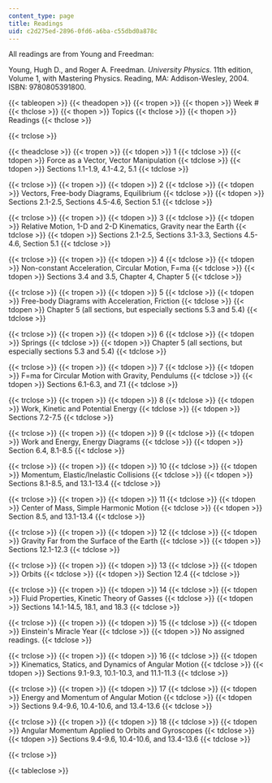 ```yaml
---
content_type: page
title: Readings
uid: c2d275ed-2896-0fd6-a6ba-c55dbd0a878c
---
```


All readings are from Young and Freedman:

Young, Hugh D., and Roger A. Freedman. _University Physics_. 11th edition, Volume 1, with Mastering Physics. Reading, MA: Addison-Wesley, 2004. ISBN: 9780805391800.

{{< tableopen >}}
{{< theadopen >}}
{{< tropen >}}
{{< thopen >}}
Week #
{{< thclose >}}
{{< thopen >}}
Topics
{{< thclose >}}
{{< thopen >}}
Readings
{{< thclose >}}

{{< trclose >}}

{{< theadclose >}}
{{< tropen >}}
{{< tdopen >}}
1
{{< tdclose >}}
{{< tdopen >}}
Force as a Vector, Vector Manipulation
{{< tdclose >}}
{{< tdopen >}}
Sections 1.1-1.9, 4.1-4.2, 5.1
{{< tdclose >}}

{{< trclose >}}
{{< tropen >}}
{{< tdopen >}}
2
{{< tdclose >}}
{{< tdopen >}}
Vectors, Free-body Diagrams, Equilibrium
{{< tdclose >}}
{{< tdopen >}}
Sections 2.1-2.5, Sections 4.5-4.6, Section 5.1
{{< tdclose >}}

{{< trclose >}}
{{< tropen >}}
{{< tdopen >}}
3
{{< tdclose >}}
{{< tdopen >}}
Relative Motion, 1-D and 2-D Kinematics, Gravity near the Earth
{{< tdclose >}}
{{< tdopen >}}
Sections 2.1-2.5, Sections 3.1-3.3, Sections 4.5-4.6, Section 5.1
{{< tdclose >}}

{{< trclose >}}
{{< tropen >}}
{{< tdopen >}}
4
{{< tdclose >}}
{{< tdopen >}}
Non-constant Acceleration, Circular Motion, F=ma
{{< tdclose >}}
{{< tdopen >}}
Sections 3.4 and 3.5, Chapter 4, Chapter 5
{{< tdclose >}}

{{< trclose >}}
{{< tropen >}}
{{< tdopen >}}
5
{{< tdclose >}}
{{< tdopen >}}
Free-body Diagrams with Acceleration, Friction
{{< tdclose >}}
{{< tdopen >}}
Chapter 5 (all sections, but especially sections 5.3 and 5.4)
{{< tdclose >}}

{{< trclose >}}
{{< tropen >}}
{{< tdopen >}}
6
{{< tdclose >}}
{{< tdopen >}}
Springs
{{< tdclose >}}
{{< tdopen >}}
Chapter 5 (all sections, but especially sections 5.3 and 5.4)
{{< tdclose >}}

{{< trclose >}}
{{< tropen >}}
{{< tdopen >}}
7
{{< tdclose >}}
{{< tdopen >}}
F=ma for Circular Motion with Gravity, Pendulums
{{< tdclose >}}
{{< tdopen >}}
Sections 6.1-6.3, and 7.1
{{< tdclose >}}

{{< trclose >}}
{{< tropen >}}
{{< tdopen >}}
8
{{< tdclose >}}
{{< tdopen >}}
Work, Kinetic and Potential Energy
{{< tdclose >}}
{{< tdopen >}}
Sections 7.2-7.5
{{< tdclose >}}

{{< trclose >}}
{{< tropen >}}
{{< tdopen >}}
9
{{< tdclose >}}
{{< tdopen >}}
Work and Energy, Energy Diagrams
{{< tdclose >}}
{{< tdopen >}}
Section 6.4, 8.1-8.5
{{< tdclose >}}

{{< trclose >}}
{{< tropen >}}
{{< tdopen >}}
10
{{< tdclose >}}
{{< tdopen >}}
Momentum, Elastic/Inelastic Collisions
{{< tdclose >}}
{{< tdopen >}}
Sections 8.1-8.5, and 13.1-13.4
{{< tdclose >}}

{{< trclose >}}
{{< tropen >}}
{{< tdopen >}}
11
{{< tdclose >}}
{{< tdopen >}}
Center of Mass, Simple Harmonic Motion
{{< tdclose >}}
{{< tdopen >}}
Section 8.5, and 13.1-13.4
{{< tdclose >}}

{{< trclose >}}
{{< tropen >}}
{{< tdopen >}}
12
{{< tdclose >}}
{{< tdopen >}}
Gravity Far from the Surface of the Earth
{{< tdclose >}}
{{< tdopen >}}
Sections 12.1-12.3
{{< tdclose >}}

{{< trclose >}}
{{< tropen >}}
{{< tdopen >}}
13
{{< tdclose >}}
{{< tdopen >}}
Orbits
{{< tdclose >}}
{{< tdopen >}}
Section 12.4
{{< tdclose >}}

{{< trclose >}}
{{< tropen >}}
{{< tdopen >}}
14
{{< tdclose >}}
{{< tdopen >}}
Fluid Properties, Kinetic Theory of Gasses
{{< tdclose >}}
{{< tdopen >}}
Sections 14.1-14.5, 18.1, and 18.3
{{< tdclose >}}

{{< trclose >}}
{{< tropen >}}
{{< tdopen >}}
15
{{< tdclose >}}
{{< tdopen >}}
Einstein's Miracle Year
{{< tdclose >}}
{{< tdopen >}}
No assigned readings.
{{< tdclose >}}

{{< trclose >}}
{{< tropen >}}
{{< tdopen >}}
16
{{< tdclose >}}
{{< tdopen >}}
Kinematics, Statics, and Dynamics of Angular Motion
{{< tdclose >}}
{{< tdopen >}}
Sections 9.1-9.3, 10.1-10.3, and 11.1-11.3
{{< tdclose >}}

{{< trclose >}}
{{< tropen >}}
{{< tdopen >}}
17
{{< tdclose >}}
{{< tdopen >}}
Energy and Momentum of Angular Motion
{{< tdclose >}}
{{< tdopen >}}
Sections 9.4-9.6, 10.4-10.6, and 13.4-13.6
{{< tdclose >}}

{{< trclose >}}
{{< tropen >}}
{{< tdopen >}}
18
{{< tdclose >}}
{{< tdopen >}}
Angular Momentum Applied to Orbits and Gyroscopes
{{< tdclose >}}
{{< tdopen >}}
Sections 9.4-9.6, 10.4-10.6, and 13.4-13.6
{{< tdclose >}}

{{< trclose >}}

{{< tableclose >}}